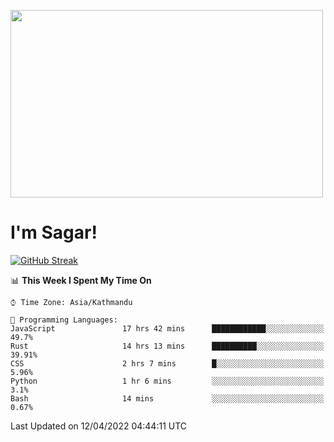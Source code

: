 
<img src="https://media.giphy.com/media/3ornk57KwDXf81rjWM/giphy.gif" width="500" height="300" frameBorder="0" class="giphy-embed" allowFullScreen></img>

#   I'm Sagar!
[![GitHub Streak](https://github-readme-streak-stats.herokuapp.com/?user=sgr2848)](https://git.io/streak-stats)
<!--START_SECTION:waka-->
📊 **This Week I Spent My Time On** 

```text
⌚︎ Time Zone: Asia/Kathmandu

💬 Programming Languages: 
JavaScript               17 hrs 42 mins      ████████████░░░░░░░░░░░░░   49.7% 
Rust                     14 hrs 13 mins      ██████████░░░░░░░░░░░░░░░   39.91% 
CSS                      2 hrs 7 mins        █░░░░░░░░░░░░░░░░░░░░░░░░   5.96% 
Python                   1 hr 6 mins         ░░░░░░░░░░░░░░░░░░░░░░░░░   3.1% 
Bash                     14 mins             ░░░░░░░░░░░░░░░░░░░░░░░░░   0.67%

```


 Last Updated on 12/04/2022 04:44:11 UTC
<!--END_SECTION:waka-->
